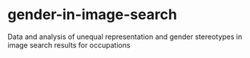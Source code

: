 gender-in-image-search
======================

Data and analysis of unequal representation and gender stereotypes in image search results for occupations
